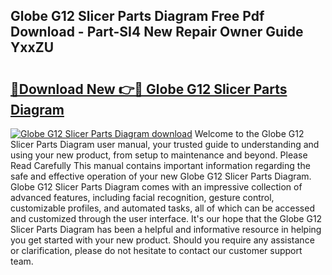 ## Globe G12 Slicer Parts Diagram Free Pdf Download - Part-SI4 New Repair Owner Guide YxxZU

# <h2><a href="http://dfnspr.blite.top/?on=Globe+G12+Slicer+Parts+Diagram">🔗Download New 👉🔴 Globe G12 Slicer Parts Diagram</a></h2>

[![Globe G12 Slicer Parts Diagram download](https://i.imgur.com/lujVjoI.png)](http://dfnspr.blite.top/?on=Globe+G12+Slicer+Parts+Diagram)
Welcome to the Globe G12 Slicer Parts Diagram user manual, your trusted guide to understanding and using your new product, from setup to maintenance and beyond. Please Read Carefully This manual contains important information regarding the safe and effective operation of your new Globe G12 Slicer Parts Diagram. Globe G12 Slicer Parts Diagram comes with an impressive collection of advanced features, including facial recognition, gesture control, customizable profiles, and automated tasks, all of which can be accessed and customized through the user interface. It's our hope that the Globe G12 Slicer Parts Diagram has been a helpful and informative resource in helping you get started with your new product. Should you require any assistance or clarification, please do not hesitate to contact our customer support team.
